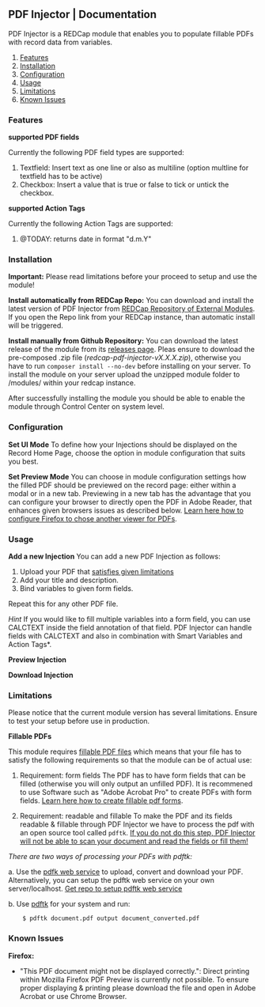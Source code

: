 ## PDF Injector | Documentation

PDF Injector is a REDCap module that enables you to populate fillable PDFs with record data from variables.

1. [Features](#features)
2. [Installation](#installation)
3. [Configuration](#configuration)
4. [Usage](#usage)
5. [Limitations](#limitations)
6. [Known Issues](#known-issues)

### Features
**supported PDF fields**

Currently the following PDF field types are supported:
1. Textfield: Insert text as one line or also as multiline (option multline for textfield has to be active)
2. Checkbox: Insert a value that is true or false to tick or untick the checkbox.

**supported Action Tags**

Currently the following Action Tags are supported:
1. @TODAY: returns date in format "d.m.Y"


### Installation

**Important:** Please read limitations before your proceed to setup and use the module!

**Install automatically from REDCap Repo:**
You can download and install the latest version of PDF Injector from [REDCap Repository of External Modules](https://redcap.vanderbilt.edu/consortium/modules/). If you open the Repo link from your REDCap instance, than automatic install will be triggered.

**Install manually from Github Repository:**
You can download the latest release of the module from its [releases page](https://github.com/tertek/redcap-pdf-injector/releases). Pleas ensure to download the pre-composed .zip file (*redcap-pdf-injector-vX.X.X.zip*), otherwise you have to run `composer install --no-dev` before installing on your server. To install the module on your server upload the unzipped module folder to /modules/ within your redcap instance.

After successfully installing the module you should be able to enable the module through Control Center on system level.

### Configuration

**Set UI Mode**
To define how your Injections should be displayed on the Record Home Page, choose the option in module configuration that suits you best.

**Set Preview Mode**
You can choose in module configuration settings how the filled PDF should be previewed on the record page: either within a modal or in a new tab. Previewing in a new tab has the advantage that you can configure your browser to directly open the PDF in Adobe Reader, that enhances given browsers issues as described below. [Learn here how to configure Firefox to chose another viewer for PDFs](https://support.mozilla.org/en-US/kb/view-pdf-files-firefox-or-choose-another-viewer).

### Usage

**Add a new Injection**
You can add a new PDF Injection as follows:

1. Upload your PDF that [satisfies given limitations](#limitations)
2. Add your title and description.
3. Bind variables to given form fields.

Repeat this for any other PDF file.

*Hint* If you would like to fill multiple variables into a form field, you can use CALCTEXT inside the field annotation of that field. PDF Injector can handle fields with CALCTEXT and also in combination with Smart Variables and Action Tags*.

**Preview Injection**

**Download Injection**

### Limitations
Please notice that the current module version has several limitations. Ensure to test your setup before use in production.

**Fillable PDFs**

This module requires <u>fillable PDF files</u> which means that your file has to satisfy the following requirements so that the module can be of actual use:

1. Requirement: form fields
The PDF has to have form fields that can be filled (otherwise you will only output an unfilled PDF). It is recommened to use Software such as "Adobe Acrobat Pro" to create PDFs with form fields. [Learn here how to create fillable pdf forms](https://acrobat.adobe.com/us/en/acrobat/how-to/create-fillable-pdf-forms-creator.html).

2. Requirement: readable and fillable
To make the PDF and its fields readable & fillable through PDF Injector we have to process the pdf with an open source tool called `pdftk`.
<u>If you do not do this step, PDF Injector will not be able to scan your document and read the fields or fill them!</u>

*There are two ways of processing your PDFs with pdftk:*

a. Use the [pdfk web service](https://pdftk-web-service.herokuapp.com/) to upload, convert and download your PDF. Alternatively, you can setup the pdftk web service on your own server/localhost. [Get repo to setup pdftk web service](https://github.com/tertek/pdftk-web-service)

b. Use [pdftk](https://www.pdflabs.com/tools/pdftk-server/) for your system and run:

```
    $ pdftk document.pdf output document_converted.pdf
```


### Known Issues

**Firefox:** 
- "This PDF document might not be displayed correctly.":  Direct printing within Mozilla Firefox PDF Preview is currently not possible. To ensure proper displaying &  printing please download the file and open in Adobe Acrobat or use Chrome Browser.